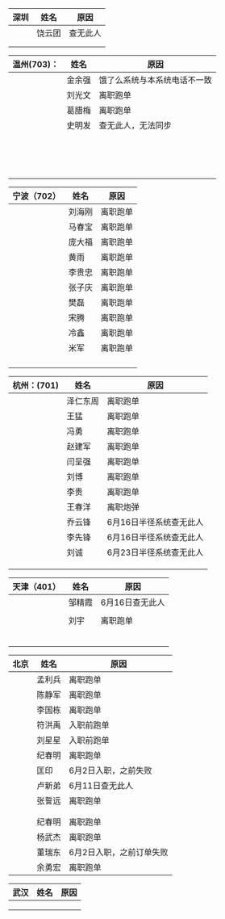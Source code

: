 

| 深圳 | 姓名   | 原因     |
| ---- | ------ | -------- |
|      | 饶云团 | 查无此人 |
|      |        |          |
|      |        |          |



| 温州(703)： | 姓名   | 原因                         |
| ----------- | ------ | ---------------------------- |
|             | 金余强 | 饿了么系统与本系统电话不一致 |
|             | 刘光文 | 离职跑单                     |
|             | 葛腊梅 | 离职跑单                     |
|             | 史明发 | 查无此人，无法同步           |
|             |        |                              |
|             |        |                              |
|             |        |                              |
|             |        |                              |
|             |        |                              |
|             |        |                              |
|             |        |                              |
|             |        |                              |
|             |        |                              |
|             |        |                              |
|             |        |                              |
|             |        |                              |
|             |        |                              |
|             |        |                              |
|             |        |                              |

| 宁波（702） | 姓名   | 原因     |
| ----------- | ------ | -------- |
|             | 刘海刚 | 离职跑单 |
|             | 马春宝 | 离职跑单 |
|             | 庞大福 | 离职跑单 |
|             | 黄雨   | 离职跑单 |
|             | 李贵忠 | 离职跑单 |
|             | 张子庆 | 离职跑单 |
|             | 樊磊   | 离职跑单 |
|             | 宋腾   | 离职跑单 |
|             | 冷鑫   | 离职跑单 |
|             | 米军   | 离职跑单 |
|             |        |          |
|             |        |          |
|             |        |          |
|             |        |          |

| 杭州：(701) | 姓名     | 原因                    |
| ----------- | -------- | ----------------------- |
|             | 泽仁东周 | 离职跑单                |
|             | 王猛     | 离职跑单                |
|             | 冯勇     | 离职跑单                |
|             | 赵建军   | 离职跑单                |
|             | 闫呈强   | 离职跑单                |
|             | 刘博     | 离职跑单                |
|             | 李贵     | 离职跑单                |
|             | 王春洋   | 离职炮弹                |
|             | 乔云锋   | 6月16日半径系统查无此人 |
|             | 李先锋   | 6月16日半径系统查无此人 |
|             | 刘诚     | 6月23日半径系统查无此人 |
|             |          |                         |
|             |          |                         |
|             |          |                         |

| 天津（401） | 姓名   | 原因            |
| ----------- | ------ | --------------- |
|             | 邹精霞 | 6月16日查无此人 |
|             |        |                 |
|             | 刘宇   | 离职跑单        |
|             |        |                 |
|             |        |                 |
|             |        |                 |
|             |        |                 |
|             |        |                 |
|             |        |                 |

| 北京 | 姓名   | 原因                     |
| ---- | ------ | ------------------------ |
|      | 孟利兵 | 离职跑单                 |
|      | 陈静军 | 离职跑单                 |
|      | 李国栋 | 离职跑单                 |
|      | 符洪禹 | 入职前跑单               |
|      | 刘星星 | 入职前跑单               |
|      | 纪春明 | 离职跑单                 |
|      | 匡印   | 6月2日入职，之前失败     |
|      | 卢新弟 | 6月11日查无此人          |
|      | 张誓远 | 离职跑单                 |
|      |        |                          |
|      |        |                          |
|      | 纪春明 | 离职跑单                 |
|      | 杨武杰 | 离职跑单                 |
|      | 董瑞东 | 6月2日入职，之前订单失败 |
|      | 余勇宏 | 离职跑单                 |

| 武汉 | 姓名 | 原因 |
| ---- | ---- | ---- |
|      |      |      |
|      |      |      |
|      |      |      |

